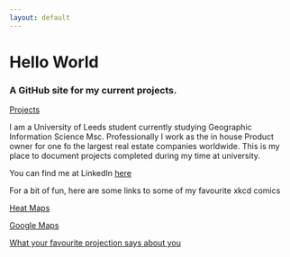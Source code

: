 ```yaml
---
layout: default
---
```


# Hello World
### A GitHub site for my current projects.

[Projects](https://eilishrose.github.io/projects.html "Projects")  


I am a University of Leeds student currently studying Geographic Information Science Msc. Professionally I work as the in house Product owner for one fo the largest real estate companies worldwide. This is my place to document projects completed during my time at university. 

You can find me at LinkedIn [here](https://www.linkedin.com/in/eilishpudney/ "LinkedIn")  

For a bit of fun, here are some links to some of my favourite xkcd comics  

[Heat Maps](https://xkcd.com/1138/)  

[Google Maps](https://xkcd.com/461/)  

[What your favourite projection says about you](https://xkcd.com/977/)  

